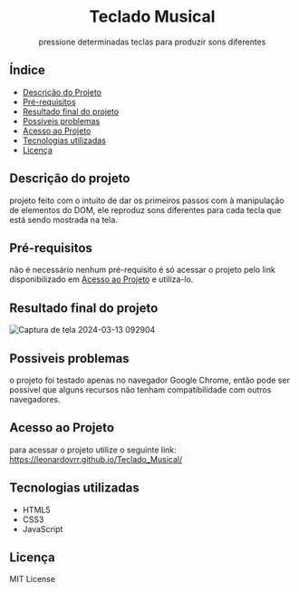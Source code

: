 <h1 align="center">
    Teclado Musical
</h1>
<p align="center">pressione determinadas teclas para produzir sons diferentes</p>

## Índice
* [Descrição do Projeto](#descrição-do-projeto)
* [Pré-requisitos](#pré-requisitos)
* [Resultado final do projeto](#resultado-final-do-projeto)
* [Possiveis problemas](#possiveis-problemas)
* [Acesso ao Projeto](#acesso-ao-projeto)
* [Tecnologias utilizadas](#tecnologias-utilizadas)
* [Licença](#licença)

## Descrição do projeto
projeto feito com o intuito de dar os primeiros passos com à manipulação de elementos do DOM, ele reproduz sons diferentes para cada tecla que está sendo mostrada na tela.

## Pré-requisitos
não é necessário nenhum pré-requisito é só acessar o projeto pelo link disponibilizado em [Acesso ao Projeto](#acesso-ao-projeto) e utiliza-lo.

## Resultado final do projeto
![Captura de tela 2024-03-13 092904](https://github.com/LeonardoVRR/Teclado_Musical/assets/102774822/143746b9-9efe-435a-8746-8010251eed14)

## Possiveis problemas
o projeto foi testado apenas no navegador Google Chrome, então pode ser possivel que alguns recursos não tenham compatibilidade com outros navegadores.

## Acesso ao Projeto
para acessar o projeto utilize o seguinte link:
https://leonardovrr.github.io/Teclado_Musical/

## Tecnologias utilizadas
- HTML5
- CSS3
- JavaScript

## Licença
MIT License
